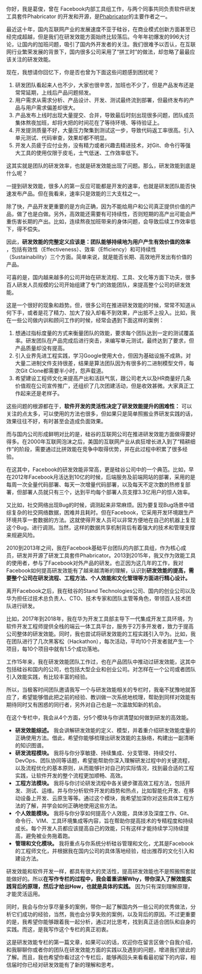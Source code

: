 你好，我是葛俊，曾在 Facebook内部工具组工作，与两个同事共同负责软件研发工具套件Phabricator 的开发和开源，是[Phabricator][]的主要作者之一。

最近这十年，国内互联网产业的发展速度不亚于硅谷，在商业模式创新方面甚至已经完成超越，但是我们在研发效能方面始终比较落后。今年年初爆发的996大讨论，让国内的加班问题，吸引了国内外开发者的关注。我们很难予以否认，在互联网行业繁荣发展的背景下，国内很多公司采用了“拼工时”的做法，却忽略了最最应该关注的研发效能。

现在，我想请你回忆下，你是否也曾为下面这些问题感到困扰呢？

1.  研发团队看起来人也不少，大家也很辛苦，加班也不少了，但是产品发布还是常常延期，上线后产品问题频发。
2.  用户需求从需求分析、产品设计、开发、测试最终流到部署，但最终发布的产品与用户需求偏差却很大。
3.  产品发布上线时出现大量提交、合并，导致最后时刻出现很多问题，团队成员集体熬夜加班，却将大把的时间花在了等待环境、等待验证上。
4.  开发提测质量不好，大量压力聚集到测试这一步，导致代码返工率很高。引入单元测试、代码审查，效果却都不明显。
5.  开发人员疲于应付业务，没有精力或者兴趣去精进技术，对Git、命令行等强大工具的使用仅限于皮毛，士气低迷、工作效率低下。

这其实就是团队的研发效率，也就是研发效能出现了问题。那么，研发效能到底是什么呢？

一提到研发效能，很多人的第一反应可能都是开发的速率，也就是研发团队能否快速发布产品。但在我看来，速率只是效能的三大支柱之一。

除了快，产品开发更重要的是方向正确，因为不能给用户和公司真正提供价值的产品，做了也是白做。另外，高效能还需要有可持续性，否则短期的高产出可能会严重伤害长期的产出。比如，连续熬夜加班带来的身体问题，会导致后续工作效率低下，得不偿失。

因此，**研发效能的完整定义应该是：团队能够持续地为用户产生有效价值的效率** ，包括有效性（Effectiveness）、效率（Efficiency）和可持续性（Sustainability）三个方面。简单来说，就是能否长期、高效地开发出有价值的产品。

可喜的是，国内越来越多的公司开始在研发流程、工具、文化等方面下功夫，很多百人研发人员规模的公司开始组建了专门的效能团队，来提高整个公司的研发效能。

这是一个很好的现象和趋势。但，很多公司在推进研发效能的时候，常常不知道从何下手，或者是花了精力、加大了投入却看不到效果，产出抵不上投入。比如，我在一些公司做内训和顾问工作的时候，经常会遇到下面这样的案例：

1.  想通过指标度量的方式来衡量团队的效能，要求每个团队达到一定的测试覆盖率。研发团队在产品完成后进行突击，来编写单元测试，最终达到了要求，但产品质量却没有提高。
2.  引入业界先进工程实践，学习Google使用大仓，但因为基础设施不成熟，对大量二进制文件支持很差，结果是算法团队因为有很多的二进制模型文件，每次Git Clone都需要半小时，怨声载道。
3.  希望建设工程师文化来提高产出和活跃气氛，跟公司老大以及HR商量好几条价值观在公司宣传推广，还组织了几次团建活动，但是收效甚微。大家真正工作起来还是老样子。

这些问题的根源都在于，**软件开发的灵活性决定了研发效能提升的困难性：** 可以关注的点太多，可以使用的方法也很多，但如果只是简单照搬业界研发实践的话，效果往往不好，有时甚至会造成负面效果。

而与国内公司形成鲜明对比的是，硅谷的互联网公司在推进研发效能方面做得要好得多。在2000年互联网泡沫之后，美国的互联网产业从疯狂增长进入到了“精耕细作”的阶段，需要通过比拼效能在竞争中取得优势，并在此过程中积累了很多经验。

在这其中，Facebook的研发效能非常高，更是硅谷公司中的一个典范。比如，早在2012年Facebook月活达到10亿的时候，后端服务及前端网站的部署，采用的是每周一次全量代码部署、每天一次增量代码部署，以及每天不定次数的热修复部署，但部署人员就只有三个，达到平均每个部署人员支撑3.3亿用户的惊人效率。

又比如，社交网络出现Bug的时候，调测起来非常麻烦。因为要复现Bug场景中错综复杂的社交网络数据，困难并且耗时。但在Facebook，它采用开发环境跟生产环境共享一套数据的方法。这就使得开发人员可以非常方便地在自己的机器上复现这个Bug，进行调测。当然，这样的数据共享机制背后有着强大的技术和管理支撑来规避风险。

2010到2013年之间，我在Facebook基础平台团队的内部工具组，作为核心成员，研发并开源了研发工具套件Phabricator。2013到2015年，我又作为效能工具的使用者，参与了Facebook对外产品的研发。也正因为这几年的工作，我对Facebook如何提高研发效能有了越来越清晰的理解，认识到**研发效能的提高，需要整个公司在研发流程、工程方法、个人效能和文化管理等方面进行精心设计。** 

离开Facebook之后，我在硅谷的Stand Technologies公司、国内的创业公司以及华为担任过技术总负责人、CTO、技术专家和团队主管等角色，带领百人技术团队进行研发。

比如，2017年到2018年，我在华为开发工具部主导下一代集成开发工具环境，为软件开发工程师提供全栈的端云一体工具平台，服务于2万多开发者，致力于提高公司整体的研发效能。同时，我也尝试将研发效能的工程实践引入华为。比如，我在团队进行了几次黑客松（Hackathon），每次活动，平均10个开发者就产生一个项目，每10个项目中就有1.5个成功落地。

工作15年来，我在研发效能团队工作过，也在产品团队中推动过研发效能，这其中包括硅谷和国内的公司，也包括大型企业和创业公司。对怎样在一个公司或者团队引入效能实践，有比较丰富的经验。

所以，当极客时间团队邀请我写一个与研发效能相关的专栏时，我毫不犹豫地就答应了，希望能够借此把之前的经验、教训做一次系统地梳理，帮助到同样对效能有期待同时又有困惑的同行者，另外对自己也是一次温故知新的机会。

在这个专栏中，我会从4个方面，分5个模块与你讲清楚如何做到研发的高效能。

 *  **研发效能综述。** 我会讲解研发效能的定义、模型，并着重介绍研发效能度量的正确使用方法。借此，希望你能够梳理出研发效能的主脉络，构建出一副清晰的知识图谱。
 *  **研发流程模块。** 我将与你分享敏捷、持续集成、分支管理、持续交付、DevOps、团队协同等话题，希望能帮助你深入理解研发过程中的关键流程，以及流程优化的基本原则，从而能够针对自己的实际情况，找到最合适的工程实践，让软件开发的整个流程更加顺畅、高效。
 *  **工程方法模块。** 我将与你讨论研发流程中各关键步骤高效工程方法，包括开发、测试、运维。并与你分析软件开发的趋势和热点，比如智能化开发、在移动设备上开发、云原生等等。通过这个模块，我希望加深你对这些具体工程方法的了解，并学会如何正确地使用这些方法。
 *  **个人效能模块。** 我将与你分享如何提高个人效能，具体涉及深度工作、Git、命令行、VIM、工具环境集成等内容，旨在帮助你提高技术的专精程度和持续成长。每个开发人员都应该提高自己的效能，只有这样才能持续学习持续提高，避免被业务拖着跑。
 *  **管理和文化模块。** 我将重点与你系统分析硅谷管理和文化，尤其是Facebook的工程师文化，并根据我在国内公司的具体落地经验，给出推荐的文化引入和建设方法。

研发效能和软件开发一样，都具有很大的灵活性，提高研发效能也不是照搬照套就能做好的。所以**在写作专栏的过程中，我会着重讲解Why，带你深入了解效能实践背后的原理，然后才给出How，也就是具体的实践。** 因为只有深刻理解原理，才能灵活运用。

同时，我会与你分享尽量多的案例，带你一起了解国内外一些公司的优秀做法，分析它们成功的经验，当然，我也会分享失败的案例，以及背后的原因。不过更重要的是，我希望你能够跟着我一起分析，通过对比思考，找到真正适合团队和自身的实践。而这，是我写作这个专栏的真正初衷。

这是研发效能专栏的第一篇文章，如果可以的话，欢迎你在留言区做个自我介绍，和我聊聊你或者你的团队在研发效能方面的实践以及遇到的问题，增进我们彼此的了解。而且，我也希望你看过这个专栏后，能够再回头来看看最初留下的内容，相信届时你已经对研发效能有了新的理解和思考。


[Phabricator]: https://github.com/phacility/phabricator

